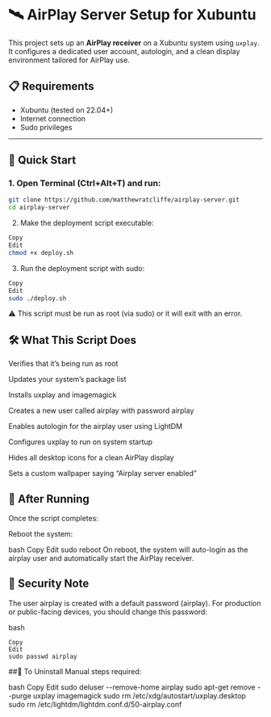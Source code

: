# 🛰️ AirPlay Server Setup for Xubuntu

This project sets up an **AirPlay receiver** on a Xubuntu system using `uxplay`. It configures a dedicated user account, autologin, and a clean display environment tailored for AirPlay use.

## 📋 Requirements

- Xubuntu (tested on 22.04+)
- Internet connection
- Sudo privileges

---

## 🚀 Quick Start

### 1. Open Terminal (Ctrl+Alt+T) and run:

```bash
git clone https://github.com/matthewratcliffe/airplay-server.git
cd airplay-server
```
2. Make the deployment script executable:
```bash
Copy
Edit
chmod +x deploy.sh
```
3. Run the deployment script with sudo:
```bash
Copy
Edit
sudo ./deploy.sh
```
⚠️ This script must be run as root (via sudo) or it will exit with an error.

## 🛠️ What This Script Does
Verifies that it’s being run as root

Updates your system’s package list

Installs uxplay and imagemagick

Creates a new user called airplay with password airplay

Enables autologin for the airplay user using LightDM

Configures uxplay to run on system startup

Hides all desktop icons for a clean AirPlay display

Sets a custom wallpaper saying “Airplay server enabled”

## 🔁 After Running
Once the script completes:

Reboot the system:

bash
Copy
Edit
sudo reboot
On reboot, the system will auto-login as the airplay user and automatically start the AirPlay receiver.

## 🔐 Security Note
The user airplay is created with a default password (airplay). For production or public-facing devices, you should change this password:

bash
```
Copy
Edit
sudo passwd airplay
```

##🧹 To Uninstall
Manual steps required:

bash
Copy
Edit
sudo deluser --remove-home airplay
sudo apt-get remove --purge uxplay imagemagick
sudo rm /etc/xdg/autostart/uxplay.desktop
sudo rm /etc/lightdm/lightdm.conf.d/50-airplay.conf
